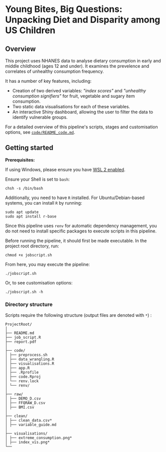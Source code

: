 # Young Bites, Big Questions: Unpacking Diet and Disparity among US Children

## Overview
This project uses NHANES data to analyse dietary consumption in early and middle childhood (ages 12 and under). It examines the prevelence and correlates of unhealthy consumption frequency.

It has a number of key features, including:
* Creation of two derived variables: _"index scores"_ and _"unhealthy consumption signifiers"_ for fruit, vegetable and sugary item consumption.
* Two static data visualisations for each of these variables.
* An interactive Shiny dashboard, allowing the user to filter the data to identify vulnerable groups.

For a detailed overview of this pipeline's scripts, stages and customisation options, see [`code/README_code.md`](https://github.com/Sam-Andrews/child-diet-inequality/blob/main/code/README_code.md).


## Getting started
**Prerequisites:**

If using Windows, please ensure you have [WSL 2 enabled](https://learn.microsoft.com/en-us/windows/wsl/install). 

Ensure your Shell is set to `bash`:
```
chsh -s /bin/bash
```

Additionally, you need to have `R` installed. For Ubuntu/Debian-based systems, you can install `R` by running:
```
sudo apt update
sudo apt install r-base
```
Since this pipeline uses `renv` for automatic dependency management, you do not need to install specific packages to execute scripts in this pipeline. 

Before running the pipeline, it should first be made executable. In the project root directory, run:
```
chmod +x jobscript.sh
```
From here, you may execute the pipeline:
```
./jobscript.sh
```
Or, to see customisation options:
```
./jobscript.sh -h
```

### Directory structure

Scripts require the following structure (output files are denoted with `*`) :

```
ProjectRoot/
│
├── README.md
├── job_script.R
├── report.pdf
│
├── code/
│ ├── preprocess.sh
│ ├── data_wrangling.R
│ ├── visualisations.R
│ ├── app.R
│ ├── .Rprofile
│ ├── code.Rproj
│ └── renv.lock
│ └── renv/
│
├── raw/
│ ├── DEMO_D.csv
│ ├── FFQRAW_D.csv
│ ├── BMI.csv
│
├── clean/
│ ├── clean_data.csv*
│ ├── variable_guide.md
│
├── visualisations/
│ ├── extreme_consumption.png*
│ ├── index_vis.png*
└── 

